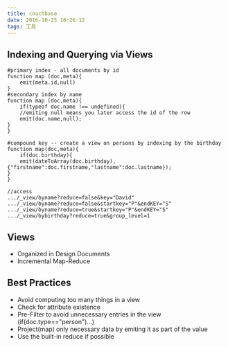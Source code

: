 ```yaml
---
title: couchbase
date: 2016-10-25 10:26:12
tags: 工具
---
```


## Indexing and Querying via Views
```
#primary index - all documents by id
function map (doc,meta){
	emit(meta.id,null)
}
#secondary index by name
function map (doc,meta){
	if(typeof doc.name !== undefined){
	//emiting null means you later access the id of the row
	emit(doc.name,null);
}
}

#compound key -- create a view on persons by indexing by the birthday
function map(doc,meta){
	if(doc.birthday){
	emit(dateToArray(doc.birthday),{"firstname":doc.firstname,"lastname":doc.lastname});
}
}

//access
.../_view/byname?reduce=false&key="David"
.../_view/byname?reduce=false&startkey="P"&endKEY="S"
.../_view/byname?reduce=true&startkey="P"&endKEY="S"
.../_view/bybirthday?reduce=true&group_level=1

```

## Views
 * Organized in Design Documents
 * Incremental Map-Reduce

## Best Practices
 * Avoid computing too many things in a view
 * Check for attribute existence
 * Pre-Filter to avoid unnecessary entries in the view (if(doc.type=="person")...)
 * Project(map) only necessary data by emiting it as part of the value
 * Use the built-in reduce if possible

